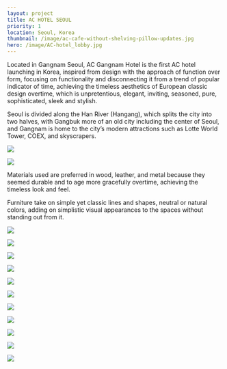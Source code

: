 ```yaml
---
layout: project
title: AC HOTEL SEOUL
priority: 1
location: Seoul, Korea
thumbnail: /image/ac-cafe-without-shelving-pillow-updates.jpg
hero: /image/AC-hotel_lobby.jpg
---
```


Located in Gangnam Seoul, AC Gangnam Hotel is the first AC hotel launching in Korea, inspired from design with the approach of function over form, focusing on functionality and disconnecting it from a trend of popular indicator of time, achieving the timeless aesthetics of European classic design overtime, which is unpretentious, elegant, inviting, seasoned, pure, sophisticated, sleek and stylish.

Seoul is divided along the Han River (Hangang), which splits the city into two halves, with Gangbuk more of an old city including the center of Seoul, and Gangnam is home to the city’s modern attractions such as Lotte World Tower, COEX, and skyscrapers.

![](/image/ac-cafe-sketch.jpg)

![](/image/level-1-main-lobby-plan.jpg)

Materials used are preferred in wood, leather, and metal because they seemed durable and to age more gracefully overtime, achieving the timeless look and feel.

Furniture take on simple yet classic lines and shapes, neutral or natural colors, adding on simplistic visual appearances to the spaces without standing out from it.

![](/image/AC-hotel_lobby.jpg)

![](/image/ac-cafe-without-shelving-pillow-updates.jpg)

![](/image/ac-cafe-with-shelving-pillow-updates.jpg)

![](/image/screen-shot-2022-02-09-at-11.29.22-pm.jpg)

![](/image/screen-shot-2022-02-09-at-11.30.59-pm.jpg)

![](/image/screen-shot-2022-02-09-at-11.30.30-pm.jpg)

![](/image/media-cafe.jpg)

![](/image/library-elev.jpg)

![](/image/lobby-elev.jpg)

![](/image/cafe-elev.jpg)

![](/image/pdr-1-wedding-set-up.jpg)
